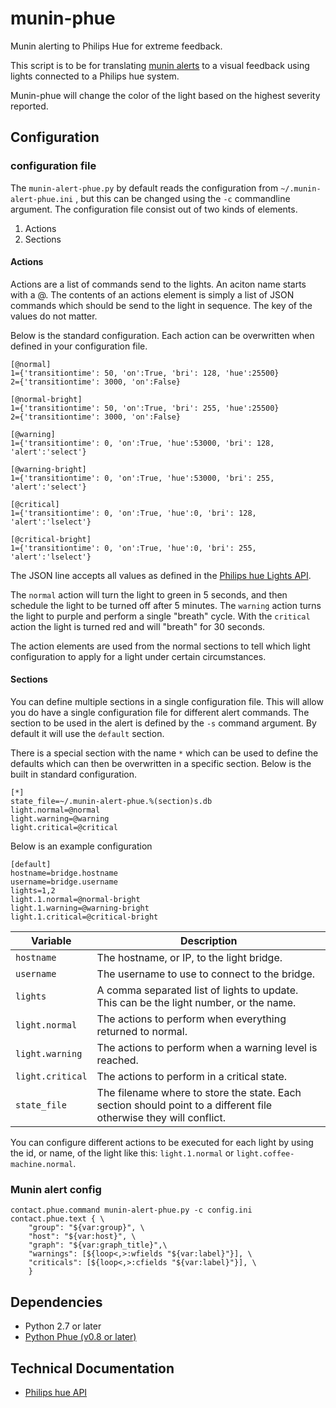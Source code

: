 munin-phue
==========

Munin alerting to Philips Hue for extreme feedback.

This script is to be for translating [munin alerts](http://munin-monitoring.org/wiki/HowToContact) to a visual feedback using lights connected to a Philips hue system.

Munin-phue will change the color of the light based on the highest severity reported. 

Configuration
-------------

### configuration file

The `munin-alert-phue.py` by default reads the configuration from `~/.munin-alert-phue.ini` , but this can be changed using the `-c` commandline argument. The configuration file consist out of two kinds of elements.

1. Actions
2. Sections

#### Actions
Actions are a list of commands send to the lights. An aciton name starts with a @. The contents of an actions element is simply a list of JSON commands which should be send to the light in sequence. The key of the values do not matter.

Below is the standard configuration. Each action can be overwritten when defined in your configuration file.

	[@normal]
	1={'transitiontime': 50, 'on':True, 'bri': 128, 'hue':25500}
	2={'transitiontime': 3000, 'on':False}
	
	[@normal-bright]
	1={'transitiontime': 50, 'on':True, 'bri': 255, 'hue':25500}
	2={'transitiontime': 3000, 'on':False}
	
	[@warning]
	1={'transitiontime': 0, 'on':True, 'hue':53000, 'bri': 128, 'alert':'select'}
	
	[@warning-bright]
	1={'transitiontime': 0, 'on':True, 'hue':53000, 'bri': 255, 'alert':'select'}
	
	[@critical]
	1={'transitiontime': 0, 'on':True, 'hue':0, 'bri': 128, 'alert':'lselect'}
	
	[@critical-bright]
	1={'transitiontime': 0, 'on':True, 'hue':0, 'bri': 255, 'alert':'lselect'}

The JSON line accepts all values as defined in the [Philips hue Lights API](http://developers.meethue.com/1_lightsapi.html#16_set_light_state). 

The `normal` action will turn the light to green in 5 seconds, and then schedule the light to be turned off after 5 minutes. The `warning` action turns the light to purple and perform a single "breath" cycle. With the `critical` action the light is turned red and will "breath" for 30 seconds.

The action elements are used from the normal sections to tell which light configuration to apply for a light under certain circumstances.

#### Sections

You can define multiple sections in a single configuration file. This will allow you do have a single configuration file for different alert commands. The section to be used in the alert is defined by the `-s` command argument. By default it will use the `default` section.

There is a special section with the name `*` which can be used to define the defaults which can then be overwritten in a specific section. Below is the built in standard configuration.

	[*]
	state_file=~/.munin-alert-phue.%(section)s.db
	light.normal=@normal
	light.warning=@warning
	light.critical=@critical
	
Below is an example configuration

	[default]
	hostname=bridge.hostname
	username=bridge.username
	lights=1,2
	light.1.normal=@normal-bright
	light.1.warning=@warning-bright
	light.1.critical=@critical-bright

| Variable | Description |
|----------|-------------|
| `hostname` | The hostname, or IP, to the light bridge. |
| `username` | The username to use to connect to the bridge. |
| `lights` | A comma separated list of lights to update. This can be the light number, or the name. |
| `light.normal` | The actions to perform when everything returned to normal. |
| `light.warning` | The actions to perform when a warning level is reached. |
| `light.critical` | The actions to perform in a critical state. |
| `state_file` | The filename where to store the state. Each section should point to a different file otherwise they will conflict. |

You can configure different actions to be executed for each light by using the id, or name, of the light like this: `light.1.normal` or `light.coffee-machine.normal`.


### Munin alert config

	contact.phue.command munin-alert-phue.py -c config.ini
	contact.phue.text { \
		"group": "${var:group}", \
		"host": "${var:host}", \
		"graph": "${var:graph_title}",\
		"warnings": [${loop<,>:wfields "${var:label}"}], \
		"criticals": [${loop<,>:cfields "${var:label}"}], \
		}


Dependencies
------------

* Python 2.7 or later
* [Python Phue (v0.8 or later)](https://github.com/studioimaginaire/phue)

Technical Documentation
-----------------------

* [Philips hue API](http://developers.meethue.com/)
